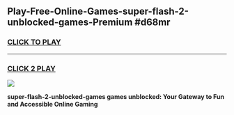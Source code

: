
## Play-Free-Online-Games-super-flash-2-unblocked-games-Premium #d68mr
<h3>
<a href="https://premium.freeplayer.one?title=super-flash-2-unblocked-games&ref=8M">CLICK TO PLAY</a></h3>
<hr>

<h3>
<a href="https://premium.freeplayer.one?title=super-flash-2-unblocked-games&ref=8M">CLICK 2 PLAY</a>
  
</h3>

<a href="https://premium.freeplayer.one?title=super-flash-2-unblocked-games&ref=8M"><img src="https://clearcache.store/games.png"></a>


**super-flash-2-unblocked-games games unblocked: Your Gateway to Fun and Accessible Online Gaming**
